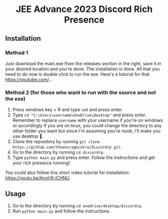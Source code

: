 <h1 align="center">JEE Advance 2023 Discord Rich Presence
</h1>

## Installation

### Method 1

Just download the main.exe from the releases section in the right, save it in your desired location and you're done. The installation is done. All that you need to do now is double click to run the exe. Here's a tutorial for that https://youtube.com/...

### Method 2 (for those who want to run with the source and not the exe)

1. Press windows key + R and type `cmd` and press enter.
2. Type `cd "C:\Users\username\OneDrive\Desktop"` and press enter. Remember to replace `username` with your username if you're on windows or accordingly if you are on linux, you could change the directory to any other folder you want but since I'm assuming you're noob, I'll make you use desktop :rofl:.
3. Clone the repository by running `git clone https://github.com/theanuragmishra/discordrp.git`.
4. Go to the directory by running `cd discordrp`.
5. Type `python main.py` and press enter. Follow the instructions and get your rich presence running!

You could also follow this short video tutorial for installation: https://youtu.be/AnoVK-lCHNU.

## Usage

1. Go to the directory by running `cd onedrive/desktop/discordrp`.
2. Run `python main.py` and follow the instructions.

